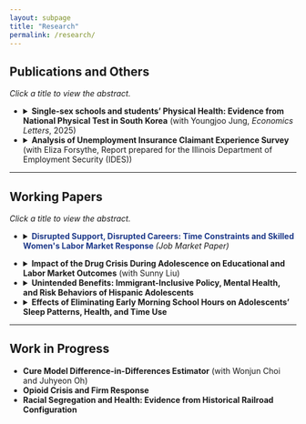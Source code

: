 ```yaml
---
layout: subpage
title: "Research"
permalink: /research/
---
```


## Publications and Others
*Click a title to view the abstract.*

- <details>
    <summary><strong>Single-sex schools and students’ Physical Health: Evidence from National Physical Test in South Korea</strong> (with Youngjoo Jung, <em>Economics Letters</em>, 2025)</summary>
    <p>
      Abstract: Leveraging a randomized natural experiment, this study examines the impact of attending single-sex middle schools on students' physical fitness, measured through standardized nationwide physical tests. In South Korea, middle school students are assigned by lottery to either single-sex or coeducational schools within their designated school zones, providing an ideal setting to evaluate the effects of single-sex schooling. Using school-level data covering all middle schools, the study finds that boys attending single-sex schools achieve significantly higher pass rates on standardized physical fitness tests, suggesting improved physical fitness compared to their peers in coeducational schools.  
      However, no similar improvement is observed for girls attending single-sex schools. These findings suggest that single-sex schooling has differential effects by gender, highlighting the need to further research to understand the mechanisms underlying these varied outcomes.  
      📄 <a href="https://www.sciencedirect.com/science/article/pii/S0165176525001168" target="_blank">View Paper</a>  
    </p>
  </details>

- <details>
    <summary><strong>Analysis of Unemployment Insurance Claimant Experience Survey</strong> (with Eliza Forsythe, Report prepared for the Illinois Department of Employment Security (IDES))</summary>
    <p>
      Abstract: This report analyzes the Illinois Unemployment Insurance (UI) Claimant Experience Survey, conducted between August 2023 and August 2024, with the goal of improving equity in access to UI benefits and strengthening survey design. Using regression analysis of demographic characteristics and text analysis of open-ended responses, we examine how claimants’ backgrounds and filing circumstances shape their reported experiences with the UI system. The study focuses on key dimensions of the claimant journey, including sources of information, reliance on in-person services, perceived difficulty of filing, and narrative accounts of the process. By combining quantitative and qualitative evidence, the report provides insights into heterogeneity across demographic groups and filing types, and develops recommendations for improving data collection, reweighting procedures, and survey integration to support more representative and actionable insights for IDES.  
    </p>
  </details>

---

## Working Papers
*Click a title to view the abstract.*

<!-- Optional style to keep the title link bold + navy-ish -->
<style>
  .link-blue-bold {
    color:#1e3a8a; text-decoration:none; font-weight:700;
  }
  .link-blue-bold:hover { text-decoration:underline; }
</style>

- <details>
  <summary>
    <a class="link-blue-bold"
       href="https://www.dropbox.com/scl/fi/5n41hospegh60dkggpc30/Job_Market_Paper.pdf?rlkey=v2yd9mhi5rkgk8ls7xm4z2gvk&st=wf72ymre&dl=0"
       target="_blank" rel="noopener">
      Disrupted Support, Disrupted Careers: Time Constraints and Skilled Women's Labor Market Response
    </a>
    <em>(Job Market Paper)</em>
  </summary>
  <p>
    <strong>Abstract:</strong> Skilled women often rely on outsourced household services to balance work and domestic responsibilities. Disruptions to these
    services tighten their time constraints and affect their labor supply decisions. This paper examines how such disruptions influence skilled women’s
    labor supply and how it differs across occupations with different returns to working long hours, exploiting the staggered rollout of the Secure
    Communities immigration enforcement program. The first-stage estimates show that the program contracts the household service market by reducing
    supply and increasing prices. Using this contraction, the paper shows that women’s working hours decline in high-return occupations, where rewards
    for extended work are greater. Within these occupations, the largest reductions occur in those with moderately high returns, while effects are muted
    in occupations with the highest returns. Consistently, women in high-return occupations increase time spent on household production. Among married
    women, reductions are smaller when spouses hold flexible jobs. These findings highlight the importance of household-service capacity and family support
    in sustaining women’s advancement in demanding careers and narrowing gender gaps.
  </p>
</details>

- <details>
    <summary><strong>Impact of the Drug Crisis During Adolescence on Educational and Labor Market Outcomes</strong> (with Sunny Liu)</summary>
    <p>
      Abstract: Drug overdose in the United States has increased over six times in the past three decades. We investigate the education and labor market consequences of adolescent exposure to the drug crisis. Previous research has largely focused on the direct labor market effects on drug users. Our paper shifts focus to the long-term consequences, specifically examining the educational attainment and labor market outcomes of adolescents who grew up in communities affected by the drug crisis.  

      To mitigate potential omitted variable bias, we instrument for the severity of teens' exposure to the drug crisis using the state-level triplicate prescription programs, which influenced pharmaceutical companies' marketing strategies. By leveraging the variation in these state-level policies, we establish a causal link between the drug crisis and teenagers' outcomes in adulthood. We further shed light on the potential mechanisms by looking at direct effects on individuals and indirect effects on neighborhood amenities. Given the potential lifelong consequences of education and early career experiences, this research offers vital insights into the broader societal consequences of the ongoing drug crisis.  
    </p>
  </details>

- <details>
    <summary><strong>Unintended Benefits: Immigrant-Inclusive Policy, Mental Health, and Risk Behaviors of Hispanic Adolescents</strong></summary>
    <p>
      Abstract: This study examines the effects of immigrant-inclusive policy on the mental health and risk behaviors among Hispanic adolescents using state-level sanctuary policy. Employing a difference-in-differences design, the findings reveal significant mental health benefits, including a 10% reduction in reports of sadness and a 16% decrease in the probability of considering suicide. Additionally, declines in risk behaviors are observed with a 35% reduction in smoking initiation, a 15% decrease in the likelihood of currently smoking, and a 9% drop in alcohol consumption.  

      The findings underscore the policy's impact, which extends beyond its initial goals, yielding unforeseen positive effects across the broader Hispanic population. Considering the connection between adolescent mental health and subsequent labor market performance, as well as the economic costs associated with risky behaviors, the research stresses the importance of adopting a comprehensive perspective in future immigration policy formulation.  
    </p>
  </details>

- <details>
    <summary><strong>Effects of Eliminating Early Morning School Hours on Adolescents’ Sleep Patterns, Health, and Time Use</strong></summary>
    <p>
      Abstract: By examining the nine o'clock attendance policy implemented in Gyeonggi Province of Korea, this paper investigates the effects of eliminating early morning school hours on adolescents’ sleep patterns and health. The results indicate that the policy significantly delays adolescents' hours of rising on weekdays. However, the increment in sleep duration that resulted from the later waking time was partly offset by the deferral of bedtime. Additionally, the increase in the length of sleep derived from the policy has decreased over time. On weekends, there were no significant changes in their wake-up time, while their habit of going to bed late persisted, resulting in a significant decrease in sleep duration. The estimates on various health measures implied an adverse impact of the policy on adolescents’ health. To identify the possible mechanism behind health deterioration, this paper also examined its impact on time use. The results indicate that adolescents spent more time studying. The changes in their time allocation, accompanied by the higher academic pressure, may have affected their health via the policy.     
    </p>
  </details>

---

## Work in Progress
- **Cure Model Difference-in-Differences Estimator** (with Wonjun Choi and Juhyeon Oh)  
- **Opioid Crisis and Firm Response**  
- **Racial Segregation and Health: Evidence from Historical Railroad Configuration**

